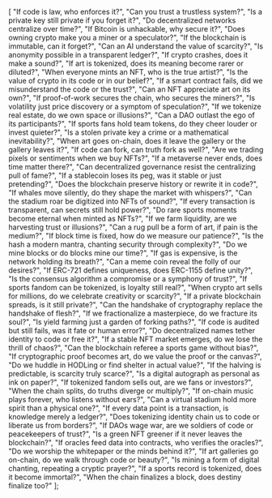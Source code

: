 [
  "If code is law, who enforces it?",
  "Can you trust a trustless system?",
  "Is a private key still private if you forget it?",
  "Do decentralized networks centralize over time?",
  "If Bitcoin is unhackable, why secure it?",
  "Does owning crypto make you a miner or a speculator?",
  "If the blockchain is immutable, can it forget?",
  "Can an AI understand the value of scarcity?",
  "Is anonymity possible in a transparent ledger?",
  "If crypto crashes, does it make a sound?",
  "If art is tokenized, does its meaning become rarer or diluted?",
  "When everyone mints an NFT, who is the true artist?",
  "Is the value of crypto in its code or in our belief?",
  "If a smart contract fails, did we misunderstand the code or the trust?",
  "Can an NFT appreciate art on its own?",
  "If proof-of-work secures the chain, who secures the miners?",
  "Is volatility just price discovery or a symptom of speculation?",
  "If we tokenize real estate, do we own space or illusions?",
  "Can a DAO outlast the ego of its participants?",
  "If sports fans hold team tokens, do they cheer louder or invest quieter?",
  "Is a stolen private key a crime or a mathematical inevitability?",
  "When art goes on-chain, does it leave the gallery or the gallery leaves it?",
  "If code can fork, can truth fork as well?",
  "Are we trading pixels or sentiments when we buy NFTs?",
  "If a metaverse never ends, does time matter there?",
  "Can decentralized governance resist the centralizing pull of fame?",
  "If a stablecoin loses its peg, was it stable or just pretending?",
  "Does the blockchain preserve history or rewrite it in code?",
  "If whales move silently, do they shape the market with whispers?",
  "Can the stadium roar be digitized into NFTs of sound?",
  "If every transaction is transparent, can secrets still hold power?",
  "Do rare sports moments become eternal when minted as NFTs?",
  "If we farm liquidity, are we harvesting trust or illusions?",
  "Can a rug pull be a form of art, if pain is the medium?",
  "If block time is fixed, how do we measure our patience?",
  "Is the hash a modern mantra, chanting security through complexity?",
  "Do we mine blocks or do blocks mine our time?",
  "If gas is expensive, is the network holding its breath?",
  "Can a meme coin reveal the folly of our desires?",
  "If ERC-721 defines uniqueness, does ERC-1155 define unity?",
  "Is the consensus algorithm a compromise or a symphony of trust?",
  "If sports fandom can be tokenized, is loyalty still real?",
  "When crypto art sells for millions, do we celebrate creativity or scarcity?",
  "If a private blockchain spreads, is it still private?",
  "Can the handshake of cryptography replace the handshake of flesh?",
  "If we fractionalize a masterpiece, do we fracture its soul?",
  "Is yield farming just a garden of forking paths?",
  "If code is audited but still fails, was it fate or human error?",
  "Do decentralized names tether identity to code or free it?",
  "If a stable NFT market emerges, do we lose the thrill of chaos?",
  "Can the blockchain referee a sports game without bias?",
  "If cryptographic proof becomes art, do we value the proof or the canvas?",
  "Do we huddle in HODLing or find shelter in actual value?",
  "If the halving is predictable, is scarcity truly scarce?",
  "Is a digital autograph as personal as ink on paper?",
  "If tokenized fandom sells out, are we fans or investors?",
  "When the chain splits, do truths diverge or multiply?",
  "If on-chain music plays forever, who listens without ears?",
  "Can a virtual stadium hold more spirit than a physical one?",
  "If every data point is a transaction, is knowledge merely a ledger?",
  "Does tokenizing identity chain us to code or liberate us from borders?",
  "If DAOs wage war, are we soldiers of code or peacekeepers of trust?",
  "Is a green NFT greener if it never leaves the blockchain?",
  "If oracles feed data into contracts, who verifies the oracles?",
  "Do we worship the whitepaper or the minds behind it?",
  "If art galleries go on-chain, do we walk through code or beauty?",
  "Is mining a form of digital chanting, repeating a cryptic prayer?",
  "If a sports record is tokenized, does it become immortal?",
  "When the chain finalizes a block, does destiny finalize too?"
];
